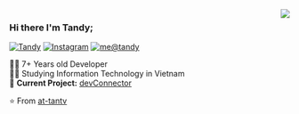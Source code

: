 <img align='right' src="https://github-readme-stats.vercel.app/api?username=at-tantv&show_icons=true">

### Hi there I'm Tandy;

[![Tandy](https://img.shields.io/static/v1?label=tandy&message=%20&color=yellow&logo=&style=flat-square&logoColor=white)](https://github.com/at-tantv/)
[![Instagram](https://img.shields.io/static/v1?label=Instagram&message=%20&color=orange&logo=Instagram&style=flat-square&logoColor=white)](https://www.instagram.com/tanbkdn/)
[![me@tandy](https://img.shields.io/static/v1?label=me@tandy&message=%20&color=red&logo=gmail&style=flat-square&logoColor=white)](mailto:tvtan.dut@gmail.com)
  
  
👨‍💻 7+ Years old Developer  
👨‍🎓 Studying Information Technology in Vietnam  
🚧 **Current Project:** [devConnector](https://github.com/at-tantv)

⭐️ From [at-tantv](https://github.com/at-tantv)
